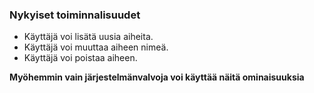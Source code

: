 ### Nykyiset toiminnalisuudet

* Käyttäjä voi lisätä uusia aiheita.
* Käyttäjä voi muuttaa aiheen nimeä.
* Käyttäjä voi poistaa aiheen.

**Myöhemmin vain järjestelmänvalvoja voi käyttää näitä ominaisuuksia**